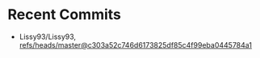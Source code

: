 # Recent Commits

<!-- START gadpp -->
- Lissy93/Lissy93, [refs/heads/master@c303a52c746d6173825df85c4f99eba0445784a1](https://github.com/Lissy93/Lissy93/commit/c303a52c746d6173825df85c4f99eba0445784a1)
